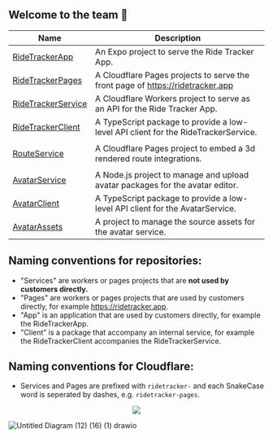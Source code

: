 ## Welcome to the team 🙌
| Name | Description |
| ---- | ----------- |
| [RideTrackerApp](https://github.com/RideTracker/RideTrackerApp) | An Expo project to serve the Ride Tracker App. |
| [RideTrackerPages](https://github.com/RideTracker/RideTrackerPages) | A Cloudflare Pages projects to serve the front page of https://ridetracker.app |
| [RideTrackerService](https://github.com/RideTracker/RideTrackerService) | A Cloudflare Workers project to serve as an API for the Ride Tracker App. |
| [RideTrackerClient](https://github.com/RideTracker/RideTrackerClient) | A TypeScript package to provide a low-level API client for the RideTrackerService. |
| | |
| [RouteService](https://github.com/RideTracker/RouteService) | A Cloudflare Pages project to embed a 3d rendered route integrations. |
| | |
| [AvatarService](https://github.com/RideTracker/AvatarService) | A Node.js project to manage and upload avatar packages for the avatar editor. |
| [AvatarClient](https://github.com/RideTracker/AvatarClient) | A TypeScript package to provide a low-level API client for the AvatarService. |
| [AvatarAssets](https://github.com/RideTracker/AvatarAssets) | A project to manage the source assets for the avatar service. |

## Naming conventions for repositories:
- "Services" are workers or pages projects that are **not used by customers directly.**
- "Pages" are workers or pages projects that are used by customers directly, for example https://ridetracker.app.
- "App" is an application that are used by customers directly, for example the RideTrackerApp.
- "Client" is a package that accompany an internal service, for example the RideTrackerClient accompanies the RideTrackerService.

## Naming conventions for Cloudflare:
- Services and Pages are prefixed with `ridetracker-` and each SnakeCase word is seperated by dashes, e.g. `ridetracker-pages`.

<p align="center">
  <img src="https://github.com/RideTracker/.github-private/assets/78360666/78360666/3e0183e7-23f8-41e4-9103-54d7182d6d16">
</p>

![Untitled Diagram (12) (16) (1) drawio](https://github.com/RideTracker/.github-private/assets/78360666/92fe8b59-b343-4a5d-9381-36968f32f3b4)
<!--


**Here are some ideas to get you started:**

🙋‍♀️ A short introduction - what is your organization all about?
👀 Contribution guidelines - how do team members dive in?
👩‍💻 Useful resources - where do you keep your docs? Is there anything else the team should know?
🍪 Fun facts - what is your team's favorite snack?
🧙 Remember, you can do mighty things with the power of [Markdown](https://docs.github.com/github/writing-on-github/getting-started-with-writing-and-formatting-on-github/basic-writing-and-formatting-syntax)
-->
